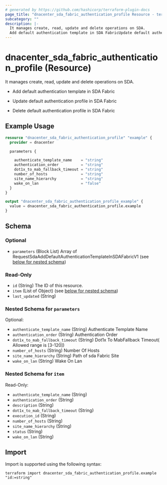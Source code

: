 ```yaml
---
# generated by https://github.com/hashicorp/terraform-plugin-docs
page_title: "dnacenter_sda_fabric_authentication_profile Resource - terraform-provider-dnacenter"
subcategory: ""
description: |-
  It manages create, read, update and delete operations on SDA.
  Add default authentication template in SDA FabricUpdate default authentication profile in SDA FabricDelete default authentication profile in SDA Fabric
---
```


# dnacenter_sda_fabric_authentication_profile (Resource)

It manages create, read, update and delete operations on SDA.

- Add default authentication template in SDA Fabric

- Update default authentication profile in SDA Fabric

- Delete default authentication profile in SDA Fabric

## Example Usage

```terraform
resource "dnacenter_sda_fabric_authentication_profile" "example" {
  provider = dnacenter

  parameters {

    authenticate_template_name    = "string"
    authentication_order          = "string"
    dot1x_to_mab_fallback_timeout = "string"
    number_of_hosts               = "string"
    site_name_hierarchy           = "string"
    wake_on_lan                   = "false"
  }
}

output "dnacenter_sda_fabric_authentication_profile_example" {
  value = dnacenter_sda_fabric_authentication_profile.example
}
```

<!-- schema generated by tfplugindocs -->
## Schema

### Optional

- `parameters` (Block List) Array of RequestSdaAddDefaultAuthenticationTemplateInSDAFabricV1 (see [below for nested schema](#nestedblock--parameters))

### Read-Only

- `id` (String) The ID of this resource.
- `item` (List of Object) (see [below for nested schema](#nestedatt--item))
- `last_updated` (String)

<a id="nestedblock--parameters"></a>
### Nested Schema for `parameters`

Optional:

- `authenticate_template_name` (String) Authenticate Template Name
- `authentication_order` (String) Authentication Order
- `dot1x_to_mab_fallback_timeout` (String) Dot1x To MabFallback Timeout( Allowed range is [3-120])
- `number_of_hosts` (String) Number Of Hosts
- `site_name_hierarchy` (String) Path of sda Fabric Site
- `wake_on_lan` (String) Wake On Lan


<a id="nestedatt--item"></a>
### Nested Schema for `item`

Read-Only:

- `authenticate_template_name` (String)
- `authentication_order` (String)
- `description` (String)
- `dot1x_to_mab_fallback_timeout` (String)
- `execution_id` (String)
- `number_of_hosts` (String)
- `site_name_hierarchy` (String)
- `status` (String)
- `wake_on_lan` (String)

## Import

Import is supported using the following syntax:

```shell
terraform import dnacenter_sda_fabric_authentication_profile.example "id:=string"
```
